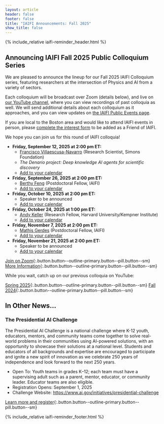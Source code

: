 ```yaml
---
layout: article
header: false
footer: false
title: "IAIFI Announcements: Fall 2025"
show_title: false
--- 
```



{% include_relative iaifi-reminder_header.html %}

## Announcing IAIFI Fall 2025 Public Colloquium Series

We are pleased to announce the lineup for our Fall 2025 IAIFI Colloquium series, featuring researchers at the intersection of Physics and AI from a variety of sectors. 

Each colloquium will be broadcast over Zoom (details below), and live on [our YouTube channel](https://www.youtube.com/channel/UCueoFcGm_15kSB-wDd4CBZA), where you can view recordings of past colloquia as well. We will send additional details about each colloquium as it approaches, and you can view updates on [the IAIFI Public Events page](https://iaifi.org/events.html).

If you are local to the Boston area and would like to attend IAIFI events in person, please [complete the interest form](https://app.smartsheet.com/b/form/3cff913c564141249c4292ad8c435774) to be added as a Friend of IAIFI.

We hope you can join us for this round of IAIFI colloquia!

* **Friday, September 12, 2025 at 2:00 pm ET:** 
    * [Francisco Villaescusa-Navarro](https://franciscovillaescusa.github.io/) (Research Scientist, Simons Foundation)
    * *The Denario project: Deep knowledge AI agents for scientific discovery*
    * [Add to your calendar](https://calendar.google.com/calendar/event?action=TEMPLATE&tmeid=bjFmZXZyMW5nNHRoajA3NWgxanVlcXR1NmNfMjAyNTA5MTJUMTgwMDAwWiBjNnA3MjAwZHBuMTRzbTUzajAxYTFldnA4OEBn&tmsrc=c6p7200dpn14sm53j01a1evp88%40group.calendar.google.com)
* **Friday, September 26, 2025 at 2:00 pm ET:**
    * [Berthy Feng](https://www.berthyfeng.com/) (Postdoctoral Fellow, IAIFI)
    * [Add to your calendar](https://calendar.google.com/calendar/event?action=TEMPLATE&tmeid=bjFmZXZyMW5nNHRoajA3NWgxanVlcXR1NmNfMjAyNTA5MjZUMTgwMDAwWiBjNnA3MjAwZHBuMTRzbTUzajAxYTFldnA4OEBn&tmsrc=c6p7200dpn14sm53j01a1evp88%40group.calendar.google.com)
* **Friday, October 10, 2025 at 2:00 pm ET:** 
    * Speaker to be announced
    * [Add to your calendar](https://calendar.google.com/calendar/event?action=TEMPLATE&tmeid=bjFmZXZyMW5nNHRoajA3NWgxanVlcXR1NmNfMjAyNTEwMTBUMTgwMDAwWiBjNnA3MjAwZHBuMTRzbTUzajAxYTFldnA4OEBn&tmsrc=c6p7200dpn14sm53j01a1evp88%40group.calendar.google.com)
* **Friday, October 24, 2025 at 1:00 pm ET:** 
    * [Andy Keller](https://akandykeller.github.io/) (Research Fellow, Harvard University/Kempner Institute)
    * [Add to your calendar](https://calendar.google.com/calendar/event?action=TEMPLATE&tmeid=bjFmZXZyMW5nNHRoajA3NWgxanVlcXR1NmNfMjAyNTEwMjRUMTgwMDAwWiBjNnA3MjAwZHBuMTRzbTUzajAxYTFldnA4OEBn&tmsrc=c6p7200dpn14sm53j01a1evp88%40group.calendar.google.com)
* **Friday, November 7, 2025 at 2:00 pm ET:**
    * [Mathis Gerdes](https://www.mathisgerdes.com/) (Postdoctoral Fellow, IAIFI)
    * [Add to your calendar](https://calendar.google.com/calendar/event?action=TEMPLATE&tmeid=bjFmZXZyMW5nNHRoajA3NWgxanVlcXR1NmNfMjAyNTExMDdUMTkwMDAwWiBjNnA3MjAwZHBuMTRzbTUzajAxYTFldnA4OEBn&tmsrc=c6p7200dpn14sm53j01a1evp88%40group.calendar.google.com)
* **Friday, November 21, 2025 at 2:00 pm ET:** 
    * Speaker to be announced
    * [Add to your calendar](https://calendar.google.com/calendar/event?action=TEMPLATE&tmeid=bjFmZXZyMW5nNHRoajA3NWgxanVlcXR1NmNfMjAyNTExMjFUMTkwMDAwWiBjNnA3MjAwZHBuMTRzbTUzajAxYTFldnA4OEBn&tmsrc=c6p7200dpn14sm53j01a1evp88%40group.calendar.google.com)
    
[Join on Zoom](https://mit.zoom.us/j/91200832411){:.button.button--outline-primary.button--pill.button--sm}    [More Information](https://iaifi.org/events.html){:.button.button--outline-primary.button--pill.button--sm} 

While you wait, catch up on our previous colloquia on YouTube:

[Spring 2025](https://youtube.com/playlist?list=PLBY0ED2StbGb7VsUi73x6Dp4vkHT0LQ1k&feature=shared){:.button.button--outline-primary.button--pill.button--sm} 
[Fall 2024](https://youtube.com/playlist?list=PLBY0ED2StbGYRJ6pDz92KnxGpVS40m16k&feature=shared){:.button.button--outline-primary.button--pill.button--sm} 

## In Other News...

### The Presidential AI Challenge

The Presidential AI Challenge is a national challenge where K-12 youth, educators, mentors, and community teams come together to solve real-world problems in their communities using AI-powered solutions, with an opportunity to showcase their solutions at a national level. Students and educators of all backgrounds and expertise are encouraged to participate and ignite a new spirit of innovation as we celebrate 250 years of independence and look forward to the next 250 years.

* Open To: Youth teams in grades K–12; each team must have a supervising adult such as a parent, mentor, educator, or community leader. Educator teams are also eligible.
* Registration Opens: September 1, 2025
* Challenge Website: https://www.ai.gov/initiatives/presidential-challenge

[Learn more and register](https://orise.orau.gov/ai-challenge/){:.button.button--outline-primary.button--pill.button--sm} 

{% include_relative iaifi-reminder_footer.html %}

